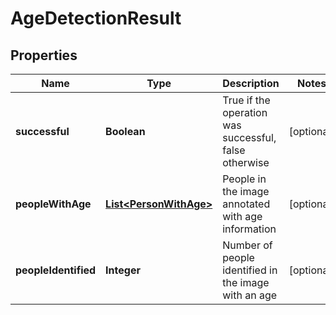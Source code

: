 
# AgeDetectionResult

## Properties
Name | Type | Description | Notes
------------ | ------------- | ------------- | -------------
**successful** | **Boolean** | True if the operation was successful, false otherwise |  [optional]
**peopleWithAge** | [**List&lt;PersonWithAge&gt;**](PersonWithAge.md) | People in the image annotated with age information |  [optional]
**peopleIdentified** | **Integer** | Number of people identified in the image with an age |  [optional]



